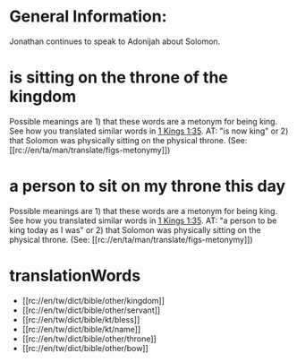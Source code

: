 # General Information:

Jonathan continues to speak to Adonijah about Solomon.

# is sitting on the throne of the kingdom

Possible meanings are 1) that these words are a metonym for being king. See how you translated similar words in [1 Kings 1:35](./35.md). AT: "is now king" or 2) that Solomon was physically sitting on the physical throne. (See: [[rc://en/ta/man/translate/figs-metonymy]])

# a person to sit on my throne this day

Possible meanings are 1) that these words are a metonym for being king. See how you translated similar words in [1 Kings 1:35](./35.md). AT: "a person to be king today as I was" or 2) that Solomon was physically sitting on the physical throne. (See: [[rc://en/ta/man/translate/figs-metonymy]])

# translationWords

* [[rc://en/tw/dict/bible/other/kingdom]]
* [[rc://en/tw/dict/bible/other/servant]]
* [[rc://en/tw/dict/bible/kt/bless]]
* [[rc://en/tw/dict/bible/kt/name]]
* [[rc://en/tw/dict/bible/other/throne]]
* [[rc://en/tw/dict/bible/other/bow]]